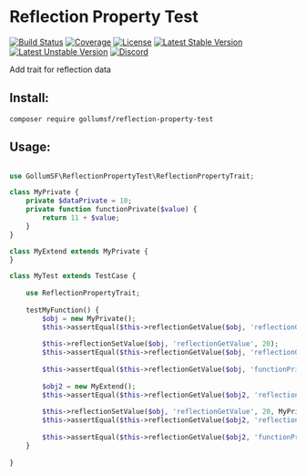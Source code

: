 # Reflection Property Test

[![Build Status](https://travis-ci.org/GollumSF/reflection-property-test.svg?branch=master)](https://travis-ci.org/GollumSF/reflection-property-test)
[![Coverage](https://coveralls.io/repos/github/GollumSF/reflection-property-test/badge.svg?branch=master)](https://coveralls.io/github/GollumSF/reflection-property-test)
[![License](https://poser.pugx.org/gollumsf/reflection-property-test/license)](https://packagist.org/packages/gollumsf/reflection-property-test)
[![Latest Stable Version](https://poser.pugx.org/gollumsf/reflection-property-test/v/stable)](https://packagist.org/packages/gollumsf/reflection-property-test)
[![Latest Unstable Version](https://poser.pugx.org/gollumsf/reflection-property-test/v/unstable)](https://packagist.org/packages/gollumsf/reflection-property-test)
[![Discord](https://img.shields.io/discord/671741944149573687?color=purple&label=discord)](https://discord.gg/xMBc5SQ)

Add trait for reflection data

## Install:

```
composer require gollumsf/reflection-property-test
```

## Usage:

```php

use GollumSF\ReflectionPropertyTest\ReflectionPropertyTrait;

class MyPrivate {
	private $dataPrivate = 10;
	private function functionPrivate($value) {
		return 11 + $value;
	}
}

class MyExtend extends MyPrivate {
}

class MyTest extends TestCase {
	
	use ReflectionPropertyTrait;
	
	testMyFunction() {
		$obj = new MyPrivate();
		$this->assertEqual($this->reflectionGetValue($obj, 'reflectionGetValue'), 10);
		
		$this->reflectionSetValue($obj, 'reflectionGetValue', 20);
		$this->assertEqual($this->reflectionGetValue($obj, 'reflectionGetValue'), 20);
		
		$this->assertEqual($this->reflectionGetValue($obj, 'functionPrivate', [ 19 ]), 30);
		
		$obj2 = new MyExtend();
		$this->assertEqual($this->reflectionGetValue($obj2, 'reflectionGetValue'), 10, MyPrivate::class);
		
		$this->reflectionSetValue($obj, 'reflectionGetValue', 20, MyPrivate::class);
		$this->assertEqual($this->reflectionGetValue($obj2, 'reflectionGetValue'), 20, MyPrivate::class);
		
		$this->assertEqual($this->reflectionGetValue($obj2, 'functionPrivate', [ 19 ]), 30, MyPrivate::class);
	}
	
}
```
